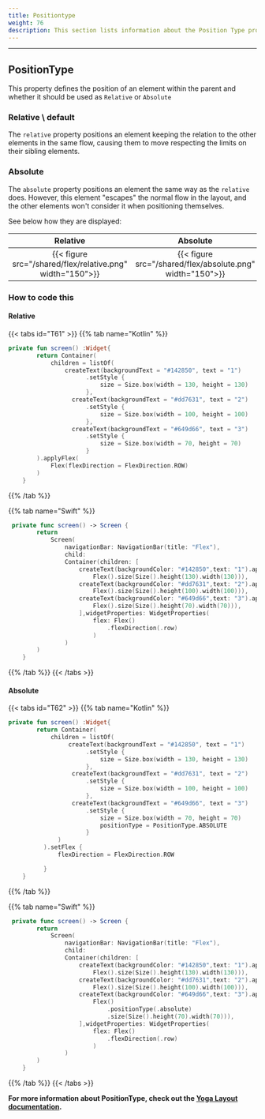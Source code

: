 ```yaml
---
title: Positiontype
weight: 76
description: This section lists information about the Position Type property
---
```


---

## PositionType

This property defines the position of an element within the parent and whether it should be used as `Relative` or `Absolute`

### **Relative \ default**

The `relative` property positions an element keeping the relation to the other elements in the same flow, causing them to move respecting the limits on their sibling elements.

### **Absolute**

The `absolute` property positions an element the same way as the `relative` does. However, this element "escapes" the normal flow in the layout, and the other elements won't consider it when positioning themselves.

See below how they are displayed:

| **Relative** | **Absolute** |
| :-----------: | :----------------------------------------------------------: |
|{{< figure src="/shared/flex/relative.png" width="150">}}  |{{< figure src="/shared/flex/absolute.png" width="150">}}   |

### How to code this

#### Relative

{{< tabs id="T61" >}}
{{% tab name="Kotlin" %}}

```kotlin
private fun screen() :Widget{
        return Container(
            children = listOf(
                createText(backgroundText = "#142850", text = "1")
                      .setStyle {
                          size = Size.box(width = 130, height = 130)
                      },
                  createText(backgroundText = "#dd7631", text = "2")
                      .setStyle {
                          size = Size.box(width = 100, height = 100)
                      },
                  createText(backgroundText = "#649d66", text = "3")
                      .setStyle {
                          size = Size.box(width = 70, height = 70)
                      }
        ).applyFlex(
            Flex(flexDirection = FlexDirection.ROW)
        )
    }
```

{{% /tab %}}

{{% tab name="Swift" %}}

```swift
 private func screen() -> Screen {
        return
            Screen(
                navigationBar: NavigationBar(title: "Flex"),
                child:
                Container(children: [
                    createText(backgroundColor: "#142850",text: "1").applyFlex(
                        Flex().size(Size().height(130).width(130))),
                    createText(backgroundColor: "#dd7631",text: "2").applyFlex(
                        Flex().size(Size().height(100).width(100))),
                    createText(backgroundColor: "#649d66",text: "3").applyFlex(
                        Flex().size(Size().height(70).width(70))),
                    ],widgetProperties: WidgetProperties(
                        flex: Flex()
                            .flexDirection(.row)
                        )
                )
        )
    }
```

{{% /tab %}}
{{< /tabs >}}
#### Absolute

{{< tabs id="T62" >}}
{{% tab name="Kotlin" %}}

```kotlin
private fun screen() :Widget{
        return Container(
            children = listOf(
                 createText(backgroundText = "#142850", text = "1")
                      .setStyle {
                          size = Size.box(width = 130, height = 130)
                      },
                  createText(backgroundText = "#dd7631", text = "2")
                      .setStyle {
                          size = Size.box(width = 100, height = 100)
                      },
                  createText(backgroundText = "#649d66", text = "3")
                      .setStyle {
                          size = Size.box(width = 70, height = 70)
                          positionType = PositionType.ABSOLUTE
                      }
              )
          ).setFlex {
              flexDirection = FlexDirection.ROW

          }
    }
```
{{% /tab %}}

{{% tab name="Swift" %}}

```swift
 private func screen() -> Screen {
        return
            Screen(
                navigationBar: NavigationBar(title: "Flex"),
                child:
                Container(children: [
                    createText(backgroundColor: "#142850",text: "1").applyFlex(
                        Flex().size(Size().height(130).width(130))),
                    createText(backgroundColor: "#dd7631",text: "2").applyFlex(
                        Flex().size(Size().height(100).width(100))),
                    createText(backgroundColor: "#649d66",text: "3").applyFlex(
                        Flex()
                            .positionType(.absolute)
                            .size(Size().height(70).width(70))),
                    ],widgetProperties: WidgetProperties(
                        flex: Flex()
                            .flexDirection(.row)
                        )
                )
        )
    }
```

{{% /tab %}}
{{< /tabs >}}

**For more information about PositionType, check out the [**Yoga Layout documentation**](https://yogalayout.com/flex/).**
